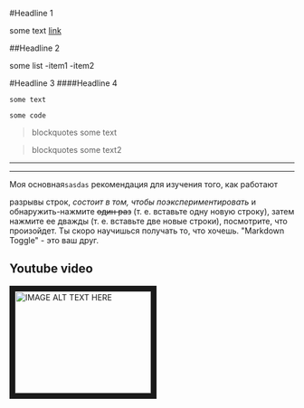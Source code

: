 #Headline 1

some text [link](http://link_address)

##Headline 2 

some list
-item1
-item2

#Headline 3
####Headline 4

`some text`

```
some code
```
>blockquotes
>some text

>blockquotes
>some text2

---
***

Моя основная`sasdas` рекомендация для изучения того, как работают 

разрывы строк, _состоит в том, чтобы поэкспериментировать_ и обнаружить-нажмите <Enter> ~~один раз~~ (т. е. вставьте одну новую строку), затем нажмите ее дважды (т. е. вставьте две новые строки), посмотрите, что произойдет. Ты скоро научишься получать то, что хочешь. "Markdown Toggle" - это ваш друг.

Youtube video
---

<a href="http://www.youtube.com/watch?feature=player_embedded&v=bQ3UPYFHyJ0
" target="_blank"><img src="http://img.youtube.com/vi/bQ3UPYFHyJ0/0.jpg" 
alt="IMAGE ALT TEXT HERE" width="240" height="180" border="10" /></a>
